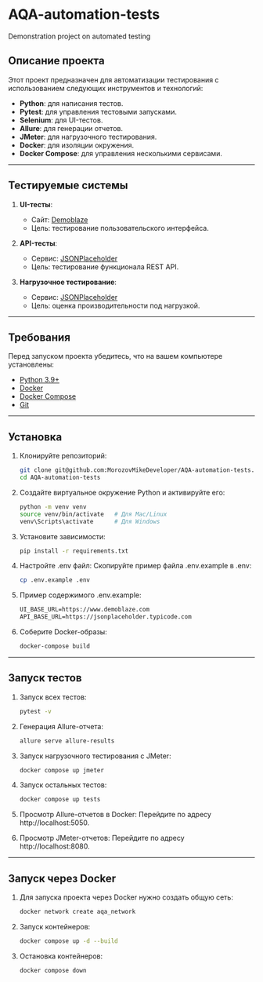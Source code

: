 # AQA-automation-tests
Demonstration project on automated testing

## Описание проекта
Этот проект предназначен для автоматизации тестирования с использованием следующих инструментов и технологий:
- **Python**: для написания тестов.
- **Pytest**: для управления тестовыми запусками.
- **Selenium**: для UI-тестов.
- **Allure**: для генерации отчетов.
- **JMeter**: для нагрузочного тестирования.
- **Docker**: для изоляции окружения.
- **Docker Compose**: для управления несколькими сервисами.

---

## Тестируемые системы
1. **UI-тесты**:
    - Сайт: [Demoblaze](https://www.demoblaze.com)
    - Цель: тестирование пользовательского интерфейса.

2. **API-тесты**:
    - Сервис: [JSONPlaceholder](https://jsonplaceholder.typicode.com)
    - Цель: тестирование функционала REST API.

3. **Нагрузочное тестирование**:
    - Сервис: [JSONPlaceholder](https://jsonplaceholder.typicode.com)
    - Цель: оценка производительности под нагрузкой.

---

## Требования
Перед запуском проекта убедитесь, что на вашем компьютере установлены:
- [Python 3.9+](https://www.python.org/)
- [Docker](https://www.docker.com/)
- [Docker Compose](https://docs.docker.com/compose/)
- [Git](https://git-scm.com/)

---

## Установка

1. Клонируйте репозиторий:
   ```bash
   git clone git@github.com:MorozovMikeDeveloper/AQA-automation-tests.git
   cd AQA-automation-tests

2. Создайте виртуальное окружение Python и активируйте его:
    ```bash
    python -m venv venv
    source venv/bin/activate   # Для Mac/Linux
    venv\Scripts\activate      # Для Windows

3. Установите зависимости:
    ```bash
    pip install -r requirements.txt
   
4. Настройте .env файл: Скопируйте пример файла .env.example в .env:
    ```bash 
    cp .env.example .env

5. Пример содержимого .env.example:
    ```txt
    UI_BASE_URL=https://www.demoblaze.com
    API_BASE_URL=https://jsonplaceholder.typicode.com

6. Соберите Docker-образы:
    ```bash
    docker-compose build

---

## Запуск тестов

1. Запуск всех тестов:
    ```bash
    pytest -v

2. Генерация Allure-отчета:
    ```bash
    allure serve allure-results

3. Запуск нагрузочного тестирования с JMeter:
    ```bash
    docker compose up jmeter

4. Запуск остальных тестов:
    ```bash
    docker compose up tests

5. Просмотр Allure-отчетов в Docker: Перейдите по адресу http://localhost:5050.

6. Просмотр JMeter-отчетов: Перейдите по адресу http://localhost:8080.

---

## Запуск через Docker

1. Для запуска проекта через Docker нужно создать общую сеть:
    ```bash
    docker network create aqa_network

2. Запуск контейнеров:
    ```bash
    docker compose up -d --build

3. Остановка контейнеров:
    ```bash
    docker compose down
